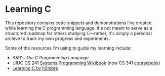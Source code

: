 # Learning C

This repository contains code snippets and demonstrations I've created while learning the C programming language. It's not meant to serve as a structured roadmap for others studying C—rather, it's simply a personal archive to track my own progress and experiments.

Some of the resources I'm using to guide my learning include:

* K&R's *The C Programming Language*
* UIUC CS 241 [Systems Programming Wikibook](https://github.com/angrave/SystemProgramming/wiki) (now CS 341 [coursebook](https://cs341.cs.illinois.edu/coursebook/))
* [Learning C by h0mbre](https://github.com/h0mbre/Learning-C)
